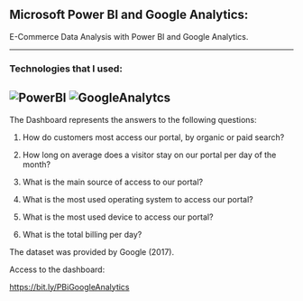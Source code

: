 ## Microsoft Power BI and Google Analytics:

E-Commerce Data Analysis with Power BI and Google Analytics.

---
### Technologies that I used:
##  ![PowerBI](https://img.shields.io/badge/PowerBI-F2C811?style=for-the-badge&logo=Power%20BI&logoColor=white)   ![GoogleAnalytcs](https://img.shields.io/badge/Google%20Analytics-E37400?style=for-the-badge&logo=google%20analytics&logoColor=white)

The Dashboard represents the answers to the following questions:

1. How do customers most access our portal, by organic or paid search?

2. How long on average does a visitor stay on our portal per day of the month?

3. What is the main source of access to our portal?

4. What is the most used operating system to access our portal?

5. What is the most used device to access our portal?

6. What is the total billing per day?

   

The dataset was provided by Google (2017).



Access to the dashboard: 

https://bit.ly/PBiGoogleAnalytics

